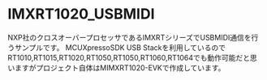 # IMXRT1020_USBMIDI

NXP社のクロスオーバープロセッサであるIMXRTシリーズでUSBMIDI通信を行うサンプルです。
MCUXpressoSDK USB Stackを利用しているのでRT1010,RT1015,RT1020,RT1050,RT1050,RT1060,RT1064でも動作可能だと思いますがプロジェクト自体はMIMXRT1020-EVKで作成しています。
